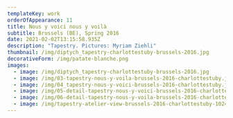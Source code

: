 ```yaml
---
templateKey: work
orderOfAppearance: 11
title: Nous y voici nous y voilà
subtitle: Brussels (BE), Spring 2016
date: 2021-02-02T13:15:58.935Z
description: "Tapestry. Pictures: Myriam Ziehli"
thumbnail: /img/diptych_tapestry-charlottestuby-brussels-2016.jpg
decorativeForm: /img/patate-blanche.png
images:
  - image: /img/diptych_tapestry-charlottestuby-brussels-2016.jpg
  - image: /img/03-tapestry-nous-y-voila-brussels-2016-charlottestuby.jpg
  - image: /img/04_tapestry-nous-y-voici-brussels-2016-charlottestuby.jpg
  - image: /img/05-detail-tapestry-nous-y-voici-brussels-2016-charlottestuby.jpg
  - image: /img/06-detail-tapestry-nous-y-voila-brussels-2016-charlottestuby.jpg
  - image: /img/tapestry-atelier-view-brussels-2016-charlottestuby-1024.jpg
---
```


